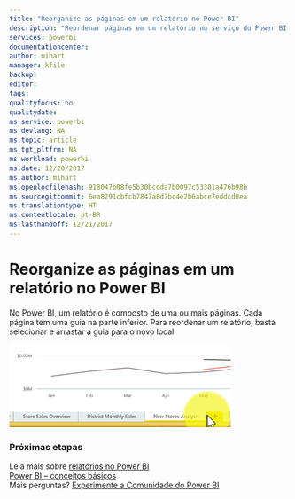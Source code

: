```yaml
---
title: "Reorganize as páginas em um relatório no Power BI"
description: "Reordenar páginas em um relatório no serviço do Power BI e no Power BI Desktop"
services: powerbi
documentationcenter: 
author: mihart
manager: kfile
backup: 
editor: 
tags: 
qualityfocus: no
qualitydate: 
ms.service: powerbi
ms.devlang: NA
ms.topic: article
ms.tgt_pltfrm: NA
ms.workload: powerbi
ms.date: 12/20/2017
ms.author: mihart
ms.openlocfilehash: 918047b08fe5b30bcdda7b0097c53381a476b98b
ms.sourcegitcommit: 6ea8291cbfcb7847a8d7bc4e2b6abce7eddcd0ea
ms.translationtype: HT
ms.contentlocale: pt-BR
ms.lasthandoff: 12/21/2017
---
```

# <a name="reorder-pages-in-a-report-in-power-bi"></a>Reorganize as páginas em um relatório no Power BI
No Power BI, um relatório é composto de uma ou mais páginas.  Cada página tem uma guia na parte inferior.  Para reordenar um relatório, basta selecionar e arrastar a guia para o novo local.

![](media/service-report-reorder-pages/reorder.gif)

### <a name="next-steps"></a>Próximas etapas
Leia mais sobre [relatórios no Power BI](service-reports.md)  
[Power BI – conceitos básicos](service-basic-concepts.md)  
Mais perguntas? [Experimente a Comunidade do Power BI](http://community.powerbi.com/)

